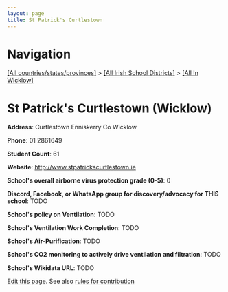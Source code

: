 ```yaml
---
layout: page
title: St Patrick's Curtlestown
---
```

# Navigation

[[All countries/states/provinces]](../../..) > [[All Irish School Districts]](../..) > [[All In Wicklow]](..)

# St Patrick's Curtlestown (Wicklow)

**Address**: Curtlestown Enniskerry Co Wicklow

**Phone**: 01 2861649

**Student Count**: 61

**Website**: <http://www.stpatrickscurtlestown.ie>

**School's overall airborne virus protection grade (0-5)**: 0

**Discord, Facebook, or WhatsApp group for discovery/advocacy for THIS school**: TODO

**School's policy on Ventilation**: TODO

**School's Ventilation Work Completion**: TODO

**School's Air-Purification**: TODO

**School's CO2 monitoring to actively drive ventilation and filtration**: TODO

**School's Wikidata URL**: TODO


[Edit this page](https://github.com/ventilate-schools/Ireland/edit/main/./Wicklow/St_Patrick's_Curtlestown.md). See also [rules for contribution](../../../contribution-rules/)